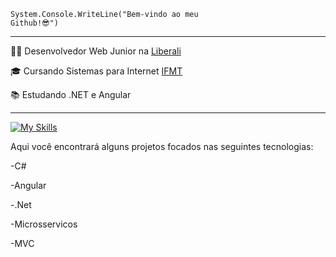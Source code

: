 <code>System.Console.WriteLine("Bem-vindo ao meu Github!😎")</code>
<hr>

<p>👨‍💻 Desenvolvedor Web Junior na <a href="https://www.liberali.com.br/" target="blank_">Liberali</a></p>
<p>🎓 Cursando Sistemas para Internet <a href="https://ifmt.edu.br/" target="blank_">IFMT</a></p>
<p>📚 Estudando .NET e Angular</p>
<hr>

[![My Skills](https://skillicons.dev/icons?i=cs,ts,dotnet,mysql,postgres,docker,linux,git)](https://skillicons.dev)

<p>Aqui você encontrará alguns projetos focados nas seguintes tecnologias:</p>
<p>-C#</p> 
<p>-Angular</p> 
<p>-.Net</p>
<p>-Microsservicos</p>
<p>-MVC</p>
